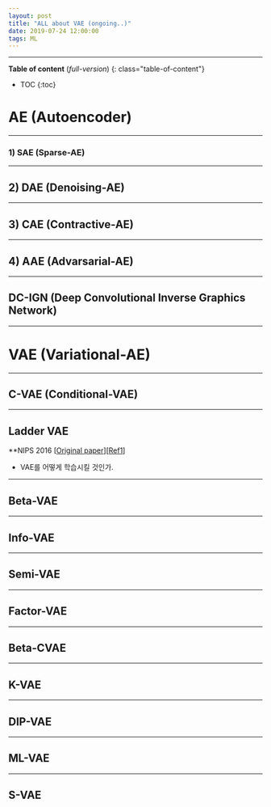 ```yaml
---
layout: post
title: "ALL about VAE (ongoing..)"
date: 2019-07-24 12:00:00
tags: ML
---
```


<!--more-->

---

**Table of content** (*full-version*)
{: class="table-of-content"}
* TOC
{:toc}

# AE (Autoencoder)

---

### 1) SAE (Sparse-AE)

---

## 2) DAE (Denoising-AE)

---

## 3) CAE (Contractive-AE)

---

## 4) AAE (Advarsarial-AE)

---

## DC-IGN (Deep Convolutional Inverse Graphics Network)

---

# VAE (Variational-AE)

---

## C-VAE (Conditional-VAE)

---

## Ladder VAE
**NIPS 2016 [[Original paper](https://arxiv.org/pdf/1602.02282.pdf)][[Ref1](https://m.blog.naver.com/PostView.nhn?blogId=hist0134&logNo=221048568154&proxyReferer=https%3A%2F%2Fwww.google.com%2F)]

- VAE를 어떻게 학습시킬 것인가.

---

## Beta-VAE

---

## Info-VAE

---

## Semi-VAE

---

## Factor-VAE

---

## Beta-CVAE

---

## K-VAE

---

## DIP-VAE

---

## ML-VAE

---

## S-VAE

